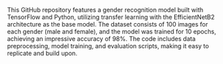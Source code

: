 This GitHub repository features a gender recognition model built with TensorFlow and Python,
utilizing transfer learning with the EfficientNetB2 architecture as the base model. 
The dataset consists of 100 images for each gender (male and female), and the model was trained for 10 epochs,
achieving an impressive accuracy of 98%. The code includes data preprocessing, model training, and evaluation scripts, 
making it easy to replicate and build upon.